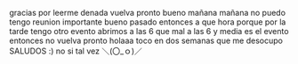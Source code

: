 gracias por leerme
denada
vuelva pronto
bueno mañana
mañana no puedo
tengo reunion importante
bueno pasado entonces
a que hora 
porque por la tarde
tengo otro evento
abrimos a las 6 
que mal
a las 6 y media
es el evento
entonces no vuelva pronto
holaaa
toco en dos semanas
que me desocupo
SALUDOS :)
no
si
tal vez
＼(〇_ｏ)／ 
